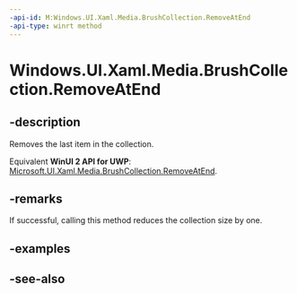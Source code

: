 ```yaml
---
-api-id: M:Windows.UI.Xaml.Media.BrushCollection.RemoveAtEnd
-api-type: winrt method
---
```


<!-- Method syntax
public void RemoveAtEnd()
-->

# Windows.UI.Xaml.Media.BrushCollection.RemoveAtEnd

## -description
Removes the last item in the collection.

Equivalent **WinUI 2 API for UWP**: [Microsoft.UI.Xaml.Media.BrushCollection.RemoveAtEnd](/windows/winui/api/microsoft.ui.xaml.media.brushcollection.removeatend).

## -remarks
If successful, calling this method reduces the collection size by one.

## -examples

## -see-also
